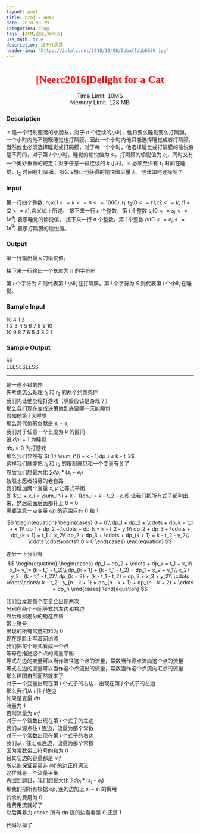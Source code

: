 ```yaml
---
layout: post
title: bzoj - 4842
date: 2018-09-29
categories: blog
tags: [ACM,图论,网络流]
use_math: true
description: 挡不住风霜
header-img: "https://i.loli.net/2018/10/08/5bbaffcbb6936.jpg"
---
```





<center><h1><font face="verdana" color="red"> [Neerc2016]Delight for a Cat </font></h1></center>

<center><font size="3" face="arial"> Time Limit: 10MS </font></center>	 
<center><font size="3" face="arial"> Memory Limit: 128 MB </font></center>	 	



### Description

ls 是一个特别堕落的小朋友，对于 $n$ 个连续的小时，他将要么睡觉要么打隔膜，一个小时内他不能既睡觉也打隔膜，因此一个小时内他只能选择睡觉或者打隔膜，当然他也必须选择睡觉或打隔膜，对于每一个小时，他选择睡觉或打隔膜的愉悦值是不同的，对于第 $i$ 个小时，睡觉的愉悦值为 $s_i$，打隔膜的愉悦值为 $e_i$，同时又有一个奥妙重重的规定：对于任意一段连续的 $k$ 小时，ls 必须至少有 $t_1$ 时间在睡觉，$t_2$ 时间在打隔膜。那么ls想让他获得的愉悦值尽量大，他该如何选择呢？

### Input

第一行四个整数, $n, k(1<=k<=n<=1000),t_1,t_2(0<=t1,t2<=k;t1+t2<=k)$,含义如上所述。
接下来一行 $n$ 个整数，第 $i$ 个整数 $s_i(0<=s_i<=1e^9)$ 表示睡觉的愉悦值。
接下来一行 $n$ 个整数，第 $i$ 个整数 $ei(0<=e_i<=1e^9)$ 表示打隔膜的愉悦值。

### Output

第一行输出最大的愉悦值。

接下来一行输出一个长度为 $n$ 的字符串

第 $i$ 个字符为 $E$ 则代表第 $i$ 小时在打隔膜，第 $i$ 个字符为 $S$ 则代表第 $i$ 个小时在睡觉。

### Sample Input

10 4 1 2<br>
1 2 3 4 5 6 7 8 9 10<br>
10 9 8 7 6 5 4 3 2 1<br>

### Sample Output

69<br>
EEESESEESS<br>

***

是一道不错的题<br>
先考虑怎么处理 $t_1$ 和 $t_2$ 的两个约束条件<br>
我们先让他全程打游戏（隔膜应该是游戏？）<br>
那么我们现在变成决策他到底要哪一天能睡觉<br>
假如他第 $i$ 天睡觉<br>
那么对代价的贡献是 $s_i - e_i$<br>
我们对于任意一个长度为 $k$ 的区间<br>
设 $dp_i = 1$ 为睡觉<br>
$dp_i = 0$ 为打游戏<br>
那么我们显然有 $t_1≤ \sum_i^{i + k - 1}dp_i ≤ k - t_2$<br>
这样我们就能把 $t_1$ 和 $t_2$ 的限制就只和一个变量有关了<br>
然后我们想最大化 $\sum dp_i * (s_i - e_i)$<br>
按照志愿者招募的老套路<br>
我们增加两个变量 $x, y$  让等式平衡<br>
即 $t_1 + x_i = \sum_i^{i + k - 1}dp_i = k - t_2 - y_i$
让我们把所有式子都列出来，然后前面后面都补上 0 = 0<br>需要注意一点变量 $dp$ 的范围只有 0 和 1<br>



$$
\begin{equation}
\begin{cases}
0 = 0\\
dp_1 + dp_2 + \cdots + dp_k = t_1 + x_1\\
dp_1 + dp_2 + \cdots + dp_k = k - t_2 - y_1\\ 
dp_2 + dp_3 + \cdots + dp_{k + 1} = t_1 + x_2\\
dp_2 + dp_3 + \cdots + dp_{k + 1} = k - t_2 - y_2\\
\cdots \cdots\cdots\\
0 = 0
\end{cases}
\end{equation}
$$




差分一下我们有<br>
$$
\begin{equation}
\begin{cases}
dp_1 + dp_2 + \cdots + dp_k = t_1 + x_1\\
x_1+ y_1= (k - t_1 - t_2)\\
dp_{k + 1} + (k - t_1 - t_2) = dp_1 + x_2 + y_1\\
x_2+ y_2= (k - t_1 - t_2)\\
dp_{k + 2} + (k - t_1 - t_2) = dp_2 + x_3 + y_2\\
\cdots \cdots\cdots\\
k - t_2 - y_{n - k + 1} = dp_{n - k + 1} + dp_{n - k + 2} + \cdots + dp_n
\end{cases}
\end{equation}
$$




我们会发现每个变量会出现两次<br>
分别在两个不同等式的左边和右边<br>
然后根据差分的构造性质<br>
带上符号<br>
出现的所有常量的和为 0<br>
现在是脸上写着网络流<br>
我们把每个等式看成一个点<br>
等号在描述这个点的流量平衡<br>
等式左边的变量可以当作流往这个点的流量，常数当作源点流向这个点的流量<br>
等式右边的变量可以当作这个点流出的流量，常数当作这个点流向汇点的流量<br>
那么建图自然而然就来了<br>
对于一个变量出现在第 $i$ 个式子的右边，出现在第 $j$ 个式子的左边<br>
那么我们从 $i$ 往 $j$ 连边<br>
如果是变量 $dp$<br>
流量为 1<br>
否则流量为 $inf$<br>
对于一个常数出现在第 $i$ 个式子的左边<br>
我们从源点往 $i$ 连边，流量为那个常数<br>
对于一个常数出现在第 $i$ 个式子的右边<br>
我们从 $i$  往汇点连边，流量为那个常数<br>
因为常数带上符号的和为 $0$<br>
且其它边的容量都是 $inf$<br>
所以能保证容量非 $inf$ 的边正好满流<br>
这样就是一个流量平衡<br>
再回到题目，我们想最大化 $\sum dp_i * (s_i - e_i)$<br>
那我们把所有根据 $dp_i$ 连的边加上 $s_i - e_i$ 的费用<br>
其余的费用为 0<br>
跑费用流就好了<br>
然后再暴力 chekc 所有 $dp$ 连的边看看是 0 还是 1<br>



代码咕掉了<br>
